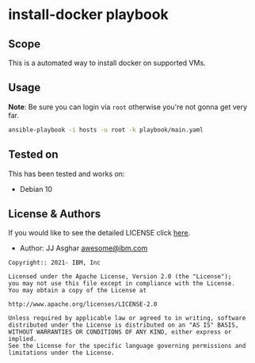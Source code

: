 # install-docker playbook

## Scope

This is a automated way to install docker on supported VMs.

## Usage

**Note**: Be sure you can login via `root` otherwise you're not gonna get very far.

```bash
ansible-playbook -i hosts -u root -k playbook/main.yaml
```

## Tested on

This has been tested and works on:
- Debian 10

## License & Authors

If you would like to see the detailed LICENSE click [here](./LICENSE).

- Author: JJ Asghar <awesome@ibm.com>

```text
Copyright:: 2021- IBM, Inc

Licensed under the Apache License, Version 2.0 (the "License");
you may not use this file except in compliance with the License.
You may obtain a copy of the License at

http://www.apache.org/licenses/LICENSE-2.0

Unless required by applicable law or agreed to in writing, software
distributed under the License is distributed on an "AS IS" BASIS,
WITHOUT WARRANTIES OR CONDITIONS OF ANY KIND, either express or implied.
See the License for the specific language governing permissions and
limitations under the License.
```
